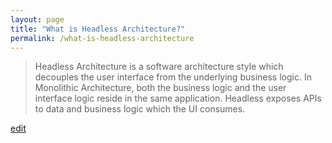 ```yaml
---
layout: page
title: "What is Headless Architecture?"
permalink: /what-is-headless-architecture
---
```


> Headless Architecture is a software architecture style which decouples the user interface from the underlying business logic. In Monolithic Architecture, both the business logic and the user interface logic reside in the same application. Headless exposes APIs to data and business logic which the UI consumes.

<p class="edit-term"><a href="https://github.com/and-digital/tech-definitions/blog/master/definitions/architecture-styles/headless-architecture.md">edit</a></p>
